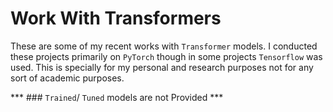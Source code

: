 # Work With Transformers

These are some of my recent works with `Transformer` models. I conducted these projects primarily
on `PyTorch` though in some projects `Tensorflow` was used. This is specially for my personal and 
research purposes not for any sort of academic purposes.

*** ### `Trained`/ `Tuned` models are not Provided ***